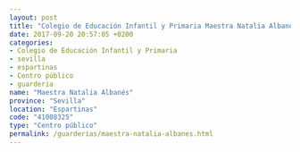 ```yaml
---
layout: post
title: "Colegio de Educación Infantil y Primaria Maestra Natalia Albanés"
date: 2017-09-20 20:57:05 +0200
categories:
- Colegio de Educación Infantil y Primaria
- sevilla
- espartinas
- Centro público
- guarderia
name: "Maestra Natalia Albanés"
province: "Sevilla"
location: "Espartinas"
code: "41008325"
type: "Centro público"
permalink: /guarderias/maestra-natalia-albanes.html
---
```

